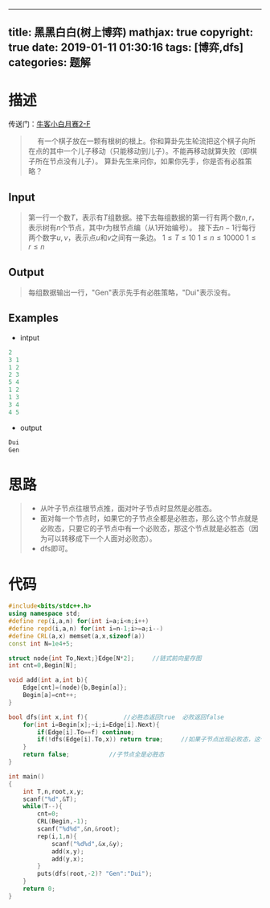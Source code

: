 
---
title: 黑黑白白(树上博弈)
mathjax: true
copyright: true
date: 2019-01-11 01:30:16
tags: [博弈,dfs]
categories: 题解
---
# 描述
传送门：[牛客小白月赛2-F](https://ac.nowcoder.com/acm/contest/86/F)
>&emsp;
有一个棋子放在一颗有根树的根上。你和算卦先生轮流把这个棋子向所在点的其中一个儿子移动（只能移动到儿子）。不能再移动就算失败（即棋子所在节点没有儿子）。
算卦先生来问你，如果你先手，你是否有必胜策略？ 

<!--more-->
## Input
> 第一行一个数$T$，表示有$T$组数据。接下去每组数据的第一行有两个数$n,r$，表示树有$n$个节点，其中$r$为根节点编（从1开始编号）。 
接下去$n−1$行每行两个数字$u,v$，表示点$u$和$v$之间有一条边。
$1≤T≤10$
$1≤n≤10000$
$1≤r≤n$


## Output
> 每组数据输出一行，"Gen"表示先手有必胜策略，"Dui"表示没有。

## Examples
* intput
```c++
2
3 1
1 2
2 3
5 4
1 2
1 3
3 4
4 5
```
* output
```c++
Dui
Gen
```

# 思路
>* 从叶子节点往根节点推，面对叶子节点时显然是必胜态。
>* 面对每一个节点时，如果它的子节点全都是必胜态，那么这个节点就是必败态，只要它的子节点中有一个必败态，那这个节点就是必胜态（因为可以转移成下一个人面对必败态）。
>* dfs即可。

# 代码
```c++
#include<bits/stdc++.h>
using namespace std;
#define rep(i,a,n) for(int i=a;i<n;i++)
#define repd(i,a,n) for(int i=n-1;i>=a;i--)
#define CRL(a,x) memset(a,x,sizeof(a))
const int N=1e4+5;

struct node{int To,Next;}Edge[N*2];     //链式前向星存图
int cnt=0,Begin[N];

void add(int a,int b){
    Edge[cnt]=(node){b,Begin[a]};
    Begin[a]=cnt++;
}

bool dfs(int x,int f){          //必胜态返回true  必败返回false
    for(int i=Begin[x];~i;i=Edge[i].Next){
        if(Edge[i].To==f) continue;
        if(!dfs(Edge[i].To,x)) return true;     //如果子节点出现必败态，这个节点就是必胜态
    }
    return false;           //子节点全是必胜态
}

int main()
{
    int T,n,root,x,y;
    scanf("%d",&T);
    while(T--){
        cnt=0;
        CRL(Begin,-1);
        scanf("%d%d",&n,&root);
        rep(i,1,n){
            scanf("%d%d",&x,&y);
            add(x,y);
            add(y,x);
        }
        puts(dfs(root,-2)? "Gen":"Dui");
    }
    return 0;
}

```
